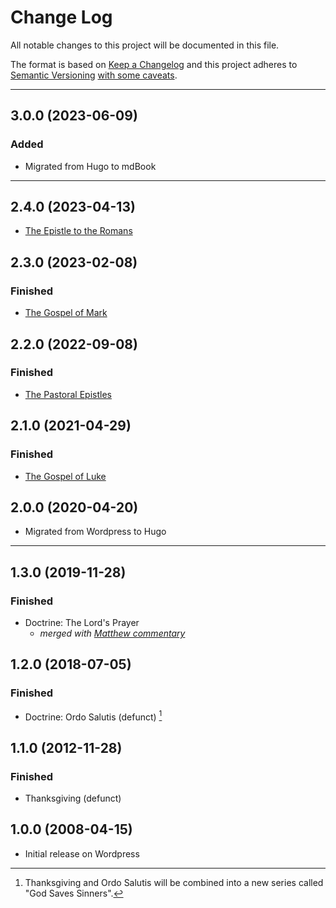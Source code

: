 # Change Log

All notable changes to this project will be documented in this file.

The format is based on [Keep a Changelog](http://keepachangelog.com/) and this project adheres to [Semantic Versioning](http://semver.org/) [with some caveats](VERSIONING.md).

---

## 3.0.0 (2023-06-09)

### Added

- Migrated from Hugo to mdBook

---

## 2.4.0 (2023-04-13)

- [The Epistle to the Romans](romans/romans00.md)

## 2.3.0 (2023-02-08)

### Finished

- [The Gospel of Mark](mark/mark00.md)

## 2.2.0 (2022-09-08)

### Finished

- [The Pastoral Epistles](pastorals/0-pastorals.md)

## 2.1.0 (2021-04-29)

### Finished

- [The Gospel of Luke](luke/luke00.md)

## 2.0.0 (2020-04-20)

- Migrated from Wordpress to Hugo

---

## 1.3.0 (2019-11-28)

### Finished

- Doctrine: The Lord's Prayer
  - *merged with [Matthew commentary](matthew/matthew00.md)*

## 1.2.0 (2018-07-05)

### Finished

- Doctrine: Ordo Salutis (defunct) [^1]

## 1.1.0 (2012-11-28)

### Finished

- Thanksgiving (defunct)

## 1.0.0 (2008-04-15)

- Initial release on Wordpress

[^1]: Thanksgiving and Ordo Salutis will be combined into a new series called "God Saves Sinners".